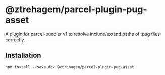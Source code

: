 # @ztrehagem/parcel-plugin-pug-asset

A plugin for parcel-bundler v1 to resolve include/extend paths of .pug files correctly.


## Installation

```
npm install --save-dev @ztrehagem/parcel-plugin-pug-asset
```
